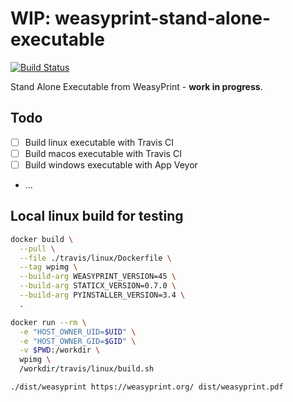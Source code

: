 WIP: weasyprint-stand-alone-executable
======================================

[![Build Status](https://travis-ci.org/cakebake/weasyprint-stand-alone-executable.svg?branch=master)](https://travis-ci.org/cakebake/weasyprint-stand-alone-executable)

Stand Alone Executable from WeasyPrint - **work in progress**.

Todo
----

-	[ ] Build linux executable with Travis CI
-	[ ] Build macos executable with Travis CI
-	[ ] Build windows executable with App Veyor
-	...

Local linux build for testing
-----------------------------

```bash
docker build \
  --pull \
  --file ./travis/linux/Dockerfile \
  --tag wpimg \
  --build-arg WEASYPRINT_VERSION=45 \
  --build-arg STATICX_VERSION=0.7.0 \
  --build-arg PYINSTALLER_VERSION=3.4 \
  .
```

```bash
docker run --rm \
  -e "HOST_OWNER_UID=$UID" \
  -e "HOST_OWNER_GID=$GID" \
  -v $PWD:/workdir \
  wpimg \
  /workdir/travis/linux/build.sh
```

```bash
./dist/weasyprint https://weasyprint.org/ dist/weasyprint.pdf
```
